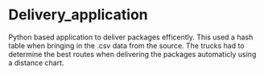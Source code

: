 # Delivery_application
Python based application to deliver packages efficently.
This used a hash table when bringing in the .csv data from the source.
The trucks had to determine the best routes when delivering the packages automaticly using a distance chart.
